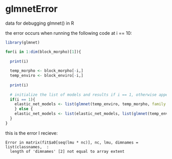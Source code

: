 # glmnetError
data for debugging glmnet() in R
  
the error occurs when running the following code at i == 10:

```R
library(glmnet)

for(i in 1:dim(block_morpho)[1]){
  
  print(i)
  
  temp_morpho <- block_morpho[-i,]
  temp_enviro <- block_enviro[-i,]
  
  print(i)
  
  # initialize the list of models and results if i == 1, otherwise append
  if(i == 1){
    elastic_net_models <- list(glmnet(temp_enviro, temp_morpho, family = "mgaussian", relax = TRUE, gamma = c(0.5)))
    } else {
    elastic_net_models <- list(elastic_net_models, list(glmnet(temp_enviro, temp_morpho, family = "mgaussian", relax = TRUE, gamma = c(0.5))))
  }
}
```

this is the error I recieve:

```
Error in matrix(fit$a0[seq(lmu * nc)], nc, lmu, dimnames = list(classnames,  : 
  length of 'dimnames' [2] not equal to array extent
```
